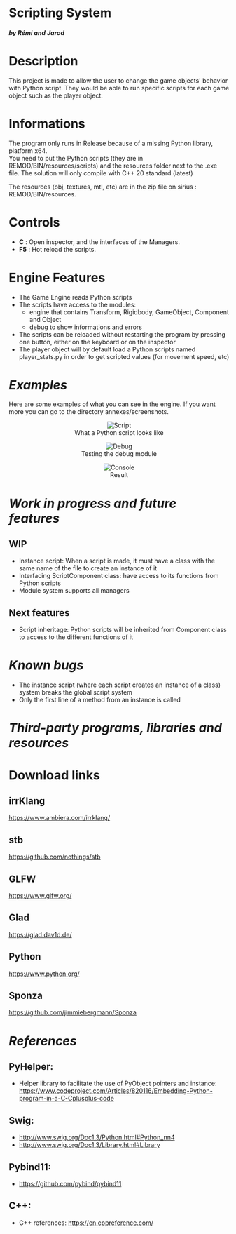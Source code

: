 # **Scripting System**
##### by Rémi and Jarod

# Description
This project is made to allow the user to change the game objects' behavior with Python script. They would be able to run specific scripts for each game object such as the player object.
 
# Informations
The program only runs in Release because of a missing Python library, platform x64.\
You need to put the Python scripts (they are in REMOD/BIN/resources/scripts) and the resources folder next to the .exe file.
The solution will only compile with C++ 20 standard (latest)

The resources (obj, textures, mtl, etc) are in the zip file on sirius : REMOD/BIN/resources.
 
# Controls
- **C** : Open inspector, and the interfaces of the Managers.
- **F5** : Hot reload the scripts.
 
# Engine Features
- The Game Engine reads Python scripts
- The scripts have access to the modules:
    - engine that contains Transform, Rigidbody, GameObject, Component and Object
    - debug to show informations and errors
- The scripts can be reloaded without restarting the program by pressing one button, either on the keyboard or on the inspector
- The player object will by default load a Python scripts named player_stats.py in order to get scripted values (for movement speed, etc)
 
***Examples***
===
 
Here are some examples of what you can see in the engine. If you want more you can go to the directory annexes/screenshots.
 
<div style="text-align:center">

![Script](screenshots/python_script.png)\
What a Python script looks like
 
![Debug](screenshots/python_debug.png)\
Testing the debug module
 
![Console](screenshots/python_console.png)\
Result
 
<div style="text-align:left">
 
***Work in progress and future features***
===
WIP
---
- Instance script: When a script is made, it must have a class with the same name of the file to create an instance of it
- Interfacing ScriptComponent class: have access to its functions from Python scripts
- Module system supports all managers
 
Next features
---
- Script inheritage: Python scripts will be inherited from Component class to access to the different functions of it
 
***Known bugs***
===
- The instance script (where each script creates an instance of a class) system breaks the global script system
- Only the first line of a method from an instance is called
 
***Third-party programs, libraries and resources***
===
 
# Download links
 
irrKlang
---
https://www.ambiera.com/irrklang/ 
 
stb
---
https://github.com/nothings/stb 
 
GLFW
--- 
https://www.glfw.org/ 
 
Glad
---
https://glad.dav1d.de/
 
Python
---
https://www.python.org/
 
Sponza
---
https://github.com/jimmiebergmann/Sponza 
 
***References***
===
PyHelper:
---
- Helper library to facilitate the use of PyObject pointers and instance:
https://www.codeproject.com/Articles/820116/Embedding-Python-program-in-a-C-Cplusplus-code
 
Swig:
---
- http://www.swig.org/Doc1.3/Python.html#Python_nn4
- http://www.swig.org/Doc1.3/Library.html#Library 
 
Pybind11:
---
- https://github.com/pybind/pybind11
 
C++:
---
- C++ references: https://en.cppreference.com/